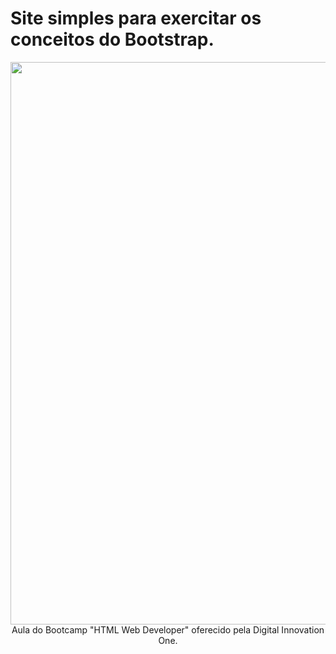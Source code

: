 # Site simples para exercitar os conceitos do Bootstrap.

<div align="center">
  <img src="https://user-images.githubusercontent.com/77502177/156076425-6cd3883d-789e-413d-9f11-c3848e6c6253.png" width="900px"> <br>
  Aula do Bootcamp "HTML Web Developer" oferecido pela Digital Innovation One.
</div>
